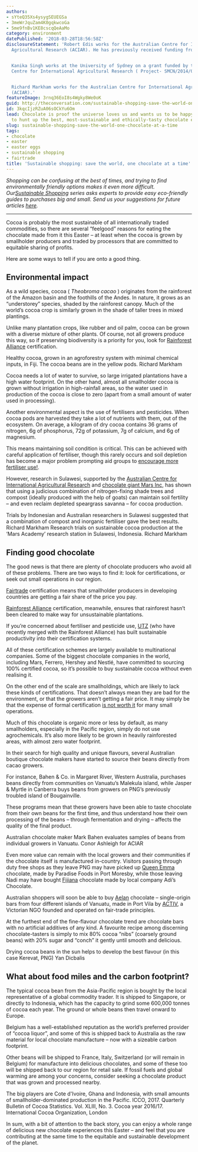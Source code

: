 ```yaml
---
authors:
- sYteQ35Xs4ysygSEUEGSa
- 3meWrJquZam4K0gqkwcoGa
- 5me9fnBv1KE8cscqQeAaMo
category: environment
datePublished: '2018-03-28T18:56:58Z'
disclosureStatement: 'Robert Edis works for the Australian Centre for International
  Agricultural Research (ACIAR). He has previously received funding from ARC and GRDC


  Kanika Singh works at the University of Sydney on a grant funded by the Australian
  Centre for International Agricultural Research ( Project- SMCN/2014/048)


  Richard Markham works for the Australian Centre for International Agricultural Research
  (ACIAR).'
featureImage: 3rnq36EoI8s4Wgky8We0oK
guid: http://theconversation.com/sustainable-shopping-save-the-world-one-chocolate-at-a-time-93844
id: 3kqcIjzRZuA06sOCkYu6Om
lead: Chocolate is proof the universe loves us and wants us to be happy. Here's how
  to hunt up the best, most-sustainable and ethically-tasty chocolate eggs this Easter.
slug: sustainable-shopping-save-the-world-one-chocolate-at-a-time
tags:
- chocolate
- easter
- easter eggs
- sustainable shopping
- fairtrade
title: 'Sustainable shopping: save the world, one chocolate at a time'
---
```

_Shopping can be confusing at the best of times, and trying to find environmentally friendly options makes it even more difficult. Our[Sustainable Shopping](https://theconversation.com/au/topics/sustainable-shopping-38407) series asks experts to provide easy eco-friendly guides to purchases big and small. Send us your suggestions for future articles [here](mailto:michael.hopkin@theconversation.edu.au)._

* * *

Cocoa is probably the most sustainable of all internationally traded commodities, so there are several “feelgood” reasons for eating the chocolate made from it this Easter – at least when the cocoa is grown by smallholder producers and traded by processors that are committed to equitable sharing of profits. 

Here are some ways to tell if you are onto a good thing.

## Environmental impact

As a wild species, cocoa ( _Theobroma cacao_ ) originates from the rainforest of the Amazon basin and the foothills of the Andes. In nature, it grows as an “understorey” species, shaded by the rainforest canopy. Much of the world’s cocoa crop is similarly grown in the shade of taller trees in mixed plantings. 

Unlike many plantation crops, like rubber and oil palm, cocoa can be grown with a diverse mixture of other plants. Of course, not all growers produce this way, so if preserving biodiversity is a priority for you, look for [Rainforest Alliance](https://www.rainforest-alliance.org/) certification.

Healthy cocoa, grown in an agroforestry system with minimal chemical inputs, in Fiji. The cocoa beans are in the yellow pods. Richard Markham

Cocoa needs a lot of water to survive, so large irrigated plantations have a high water footprint. On the other hand, almost all smallholder cocoa is grown without irrigation in high-rainfall areas, so the water used in production of the cocoa is close to zero (apart from a small amount of water used in processing). 

Another environmental aspect is the use of fertilisers and pesticides. When cocoa pods are harvested they take a lot of nutrients with them, out of the ecosystem. On average, a kilogram of dry cocoa contains 36 grams of nitrogen, 6g of phosphorus, 72g of potassium, 7g of calcium, and 6g of magnesium.

This means maintaining soil condition is critical. This can be achieved with careful application of fertiliser, though this rarely occurs and soil depletion has become a major problem prompting aid groups to [encourage more fertiliser use!](https://www.idhsustainabletrade.com/initiative/cocoa-fertilizer-initiative/). 

However, research in Sulawesi, supported by the [Australian Centre for International Agricultural Research](http://aciar.gov.au/project/hort/2010/011) and [chocolate giant Mars Inc](http://aciar.gov.au/content/research-partnership-helps-sulawesi-cocoa-growers), has shown that using a judicious combination of nitrogen-fixing shade trees and compost (ideally produced with the help of goats) can maintain soil fertility – and even reclaim depleted speargrass savanna – for cocoa production. 

Trials by Indonesian and Australian researchers in Sulawesi suggested that a combination of compost and inorganic fertiliser gave the best results. Richard Markham Research trials on sustainable cocoa production at the ‘Mars Academy’ research station in Sulawesi, Indonesia. Richard Markham

## Finding good chocolate

The good news is that there are plenty of chocolate producers who avoid all of these problems. There are two ways to find it: look for certifications, or seek out small operations in our region.

[Fairtrade](http://fairtrade.com.au/) certification means that smallholder producers in developing countries are getting a fair share of the price you pay.

[Rainforest Alliance](https://www.rainforest-alliance.org/) certification, meanwhile, ensures that rainforest hasn’t been cleared to make way for unsustainable plantations.

If you’re concerned about fertiliser and pesticide use, [UTZ](https://utz.org/) (who have recently merged with the Rainforest Alliance) has built sustainable productivity into their certification systems.

All of these certification schemes are largely available to multinational companies. Some of the biggest chocolate companies in the world, including Mars, Ferrero, Hershey and Nestlé, have committed to sourcing 100% certified cocoa, so it’s possible to buy sustainable cocoa without even realising it.

On the other end of the scale are smallholdings, which are likely to lack these kinds of certifications. That doesn’t always mean they are bad for the environment, or that the growers aren’t getting a fair price. It may simply be that the expense of formal certification [is not worth it](https://theconversation.com/bitter-sweet-easter-how-our-demand-is-melting-sustainable-cocoa-farming-6264) for many small operations. 

Much of this chocolate is organic more or less by default, as many smallholders, especially in the Pacific region, simply do not use agrochemicals. It’s also more likely to be grown in heavily rainforested areas, with almost zero water footprint.

In their search for high quality and unique flavours, several Australian boutique chocolate makers have started to source their beans directly from cacao growers. 

For instance, Bahen & Co. in Margaret River, Western Australia, purchases beans directly from communities on Vanuatu’s Malekula island, while Jasper & Myrtle in Canberra buys beans from growers on PNG’s previously troubled island of Bougainville. 

These programs mean that these growers have been able to taste chocolate from their own beans for the first time, and thus understand how their own processing of the beans – through fermentation and drying – affects the quality of the final product.

Australian chocolate maker Mark Bahen evaluates samples of beans from individual growers in Vanuatu. Conor Ashleigh for ACIAR

Even more value can remain with the local growers and their communities if the chocolate itself is manufactured in-country. Visitors passing through duty free shops as they leave PNG may have picked up [Queen Emma](http://www.paradisefoods.com.pg/product_qecc.php) chocolate, made by Paradise Foods in Port Moresby, while those leaving Nadi may have bought [Fijiana](https://fijianacacao.com/) chocolate made by local company Adi’s Chocolate. 

Australian shoppers will soon be able to buy [Aelan](http://aelanchocolate.com/) chocolate – single-origin bars from four different islands of Vanuatu, made in Port Vila by [ACTIV](http://www.activassociation.org/), a Victorian NGO founded and operated on fair-trade principles.

At the furthest end of the fine-flavour chocolate trend are chocolate bars with no artificial additives of any kind. A favourite recipe among discerning chocolate-tasters is simply to mix 80% cocoa “nibs” (coarsely ground beans) with 20% sugar and “conch” it gently until smooth and delicious. 

Drying cocoa beans in the sun helps to develop the best flavour (in this case Kerevat, PNG) Yan Dicbalis

## What about food miles and the carbon footprint?

The typical cocoa bean from the Asia-Pacific region is bought by the local representative of a global commodity trader. It is shipped to Singapore, or directly to Indonesia, which has the capacity to grind some 600,000 tonnes of cocoa each year. The ground or whole beans then travel onward to Europe.

Belgium has a well-established reputation as the world’s preferred provider of “cocoa liquor”, and some of this is shipped back to Australia as the raw material for local chocolate manufacture – now with a sizeable carbon footprint. 

Other beans will be shipped to France, Italy, Switzerland (or will remain in Belgium) for manufacture into delicious chocolates, and some of these too will be shipped back to our region for retail sale. If fossil fuels and global warming are among your concerns, consider seeking a chocolate product that was grown and processed nearby. 

The big players are Cote d'Ivoire, Ghana and Indonesia, with small amounts of smallholder-dominated production in the Pacific. ICCO, 2017. Quarterly Bulletin of Cocoa Statistics. Vol. XLIII, No. 3. Cocoa year 2016/17. International Cocoa Organization, London

In sum, with a bit of attention to the back story, you can enjoy a whole range of delicious new chocolate experiences this Easter – and feel that you are contributing at the same time to the equitable and sustainable development of the planet.